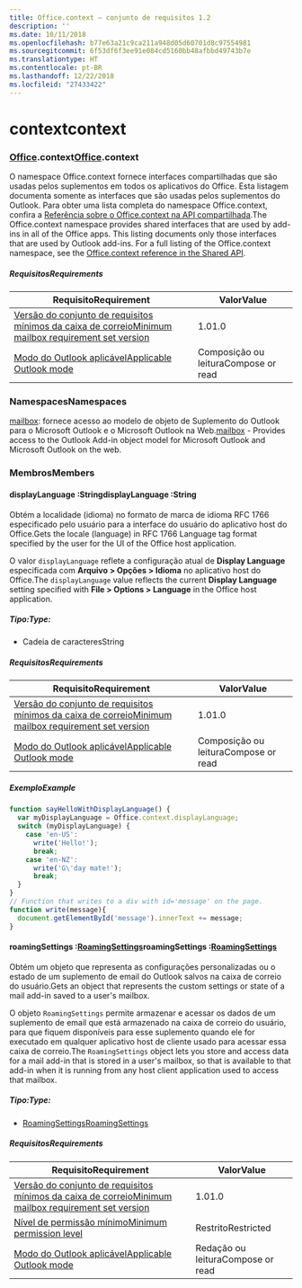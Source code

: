 ```yaml
---
title: Office.context – conjunto de requisitos 1.2
description: ''
ms.date: 10/11/2018
ms.openlocfilehash: b77e63a21c9ca211a948d05d60701d8c97554981
ms.sourcegitcommit: 6f53df6f3ee91e084cd5160bb48afbbd49743b7e
ms.translationtype: HT
ms.contentlocale: pt-BR
ms.lasthandoff: 12/22/2018
ms.locfileid: "27433422"
---
```

# <a name="context"></a><span data-ttu-id="7c441-102">context</span><span class="sxs-lookup"><span data-stu-id="7c441-102">context</span></span>

### <a name="officeofficemdcontext"></a><span data-ttu-id="7c441-103">[Office](Office.md).context</span><span class="sxs-lookup"><span data-stu-id="7c441-103">[Office](Office.md).context</span></span>

<span data-ttu-id="7c441-p101">O namespace Office.context fornece interfaces compartilhadas que são usadas pelos suplementos em todos os aplicativos do Office. Esta listagem documenta somente as interfaces que são usadas pelos suplementos do Outlook. Para obter uma lista completa do namespace Office.context, confira a [Referência sobre o Office.context na API compartilhada](/javascript/api/office/office.context).</span><span class="sxs-lookup"><span data-stu-id="7c441-p101">The Office.context namespace provides shared interfaces that are used by add-ins in all of the Office apps. This listing documents only those interfaces that are used by Outlook add-ins. For a full listing of the Office.context namespace, see the [Office.context reference in the Shared API](/javascript/api/office/office.context).</span></span>


##### <a name="requirements"></a><span data-ttu-id="7c441-106">Requisitos</span><span class="sxs-lookup"><span data-stu-id="7c441-106">Requirements</span></span>

|<span data-ttu-id="7c441-107">Requisito</span><span class="sxs-lookup"><span data-stu-id="7c441-107">Requirement</span></span>| <span data-ttu-id="7c441-108">Valor</span><span class="sxs-lookup"><span data-stu-id="7c441-108">Value</span></span>|
|---|---|
|[<span data-ttu-id="7c441-109">Versão do conjunto de requisitos mínimos da caixa de correio</span><span class="sxs-lookup"><span data-stu-id="7c441-109">Minimum mailbox requirement set version</span></span>](/office/dev/add-ins/reference/requirement-sets/outlook-api-requirement-sets)| <span data-ttu-id="7c441-110">1.0</span><span class="sxs-lookup"><span data-stu-id="7c441-110">1.0</span></span>|
|[<span data-ttu-id="7c441-111">Modo do Outlook aplicável</span><span class="sxs-lookup"><span data-stu-id="7c441-111">Applicable Outlook mode</span></span>](https://docs.microsoft.com/outlook/add-ins/#extension-points)| <span data-ttu-id="7c441-112">Composição ou leitura</span><span class="sxs-lookup"><span data-stu-id="7c441-112">Compose or read</span></span>|

### <a name="namespaces"></a><span data-ttu-id="7c441-113">Namespaces</span><span class="sxs-lookup"><span data-stu-id="7c441-113">Namespaces</span></span>

<span data-ttu-id="7c441-114">[mailbox](office.context.mailbox.md): fornece acesso ao modelo de objeto de Suplemento do Outlook para o Microsoft Outlook e o Microsoft Outlook na Web.</span><span class="sxs-lookup"><span data-stu-id="7c441-114">[mailbox](office.context.mailbox.md) - Provides access to the Outlook Add-in object model for Microsoft Outlook and Microsoft Outlook on the web.</span></span>

### <a name="members"></a><span data-ttu-id="7c441-115">Membros</span><span class="sxs-lookup"><span data-stu-id="7c441-115">Members</span></span>

####  <a name="displaylanguage-string"></a><span data-ttu-id="7c441-116">displayLanguage :String</span><span class="sxs-lookup"><span data-stu-id="7c441-116">displayLanguage :String</span></span>

<span data-ttu-id="7c441-117">Obtém a localidade (idioma) no formato de marca de idioma RFC 1766 especificado pelo usuário para a interface do usuário do aplicativo host do Office.</span><span class="sxs-lookup"><span data-stu-id="7c441-117">Gets the locale (language) in RFC 1766 Language tag format specified by the user for the UI of the Office host application.</span></span>

<span data-ttu-id="7c441-118">O valor `displayLanguage` reflete a configuração atual de **Display Language** especificada com **Arquivo > Opções > Idioma** no aplicativo host do Office.</span><span class="sxs-lookup"><span data-stu-id="7c441-118">The `displayLanguage` value reflects the current **Display Language** setting specified with **File > Options > Language** in the Office host application.</span></span>

##### <a name="type"></a><span data-ttu-id="7c441-119">Tipo:</span><span class="sxs-lookup"><span data-stu-id="7c441-119">Type:</span></span>

*   <span data-ttu-id="7c441-120">Cadeia de caracteres</span><span class="sxs-lookup"><span data-stu-id="7c441-120">String</span></span>

##### <a name="requirements"></a><span data-ttu-id="7c441-121">Requisitos</span><span class="sxs-lookup"><span data-stu-id="7c441-121">Requirements</span></span>

|<span data-ttu-id="7c441-122">Requisito</span><span class="sxs-lookup"><span data-stu-id="7c441-122">Requirement</span></span>| <span data-ttu-id="7c441-123">Valor</span><span class="sxs-lookup"><span data-stu-id="7c441-123">Value</span></span>|
|---|---|
|[<span data-ttu-id="7c441-124">Versão do conjunto de requisitos mínimos da caixa de correio</span><span class="sxs-lookup"><span data-stu-id="7c441-124">Minimum mailbox requirement set version</span></span>](/office/dev/add-ins/reference/requirement-sets/outlook-api-requirement-sets)| <span data-ttu-id="7c441-125">1.0</span><span class="sxs-lookup"><span data-stu-id="7c441-125">1.0</span></span>|
|[<span data-ttu-id="7c441-126">Modo do Outlook aplicável</span><span class="sxs-lookup"><span data-stu-id="7c441-126">Applicable Outlook mode</span></span>](https://docs.microsoft.com/outlook/add-ins/#extension-points)| <span data-ttu-id="7c441-127">Composição ou leitura</span><span class="sxs-lookup"><span data-stu-id="7c441-127">Compose or read</span></span>|

##### <a name="example"></a><span data-ttu-id="7c441-128">Exemplo</span><span class="sxs-lookup"><span data-stu-id="7c441-128">Example</span></span>

```js
function sayHelloWithDisplayLanguage() {
  var myDisplayLanguage = Office.context.displayLanguage;
  switch (myDisplayLanguage) {
    case 'en-US':
      write('Hello!');
      break;
    case 'en-NZ':
      write('G\'day mate!');
      break;
  }
}
// Function that writes to a div with id='message' on the page.
function write(message){
  document.getElementById('message').innerText += message;
}
```

####  <a name="roamingsettings-roamingsettingsjavascriptapioutlook12officeroamingsettings"></a><span data-ttu-id="7c441-129">roamingSettings :[RoamingSettings](/javascript/api/outlook_1_2/office.RoamingSettings)</span><span class="sxs-lookup"><span data-stu-id="7c441-129">roamingSettings :[RoamingSettings](/javascript/api/outlook_1_2/office.RoamingSettings)</span></span>

<span data-ttu-id="7c441-130">Obtém um objeto que representa as configurações personalizadas ou o estado de um suplemento de email do Outlook salvos na caixa de correio do usuário.</span><span class="sxs-lookup"><span data-stu-id="7c441-130">Gets an object that represents the custom settings or state of a mail add-in saved to a user's mailbox.</span></span>

<span data-ttu-id="7c441-131">O objeto `RoamingSettings` permite armazenar e acessar os dados de um suplemento de email que está armazenado na caixa de correio do usuário, para que fiquem disponíveis para esse suplemento quando ele for executado em qualquer aplicativo host de cliente usado para acessar essa caixa de correio.</span><span class="sxs-lookup"><span data-stu-id="7c441-131">The `RoamingSettings` object lets you store and access data for a mail add-in that is stored in a user's mailbox, so that is available to that add-in when it is running from any host client application used to access that mailbox.</span></span>

##### <a name="type"></a><span data-ttu-id="7c441-132">Tipo:</span><span class="sxs-lookup"><span data-stu-id="7c441-132">Type:</span></span>

*   [<span data-ttu-id="7c441-133">RoamingSettings</span><span class="sxs-lookup"><span data-stu-id="7c441-133">RoamingSettings</span></span>](/javascript/api/outlook_1_2/office.RoamingSettings)

##### <a name="requirements"></a><span data-ttu-id="7c441-134">Requisitos</span><span class="sxs-lookup"><span data-stu-id="7c441-134">Requirements</span></span>

|<span data-ttu-id="7c441-135">Requisito</span><span class="sxs-lookup"><span data-stu-id="7c441-135">Requirement</span></span>| <span data-ttu-id="7c441-136">Valor</span><span class="sxs-lookup"><span data-stu-id="7c441-136">Value</span></span>|
|---|---|
|[<span data-ttu-id="7c441-137">Versão do conjunto de requisitos mínimos da caixa de correio</span><span class="sxs-lookup"><span data-stu-id="7c441-137">Minimum mailbox requirement set version</span></span>](/office/dev/add-ins/reference/requirement-sets/outlook-api-requirement-sets)| <span data-ttu-id="7c441-138">1.0</span><span class="sxs-lookup"><span data-stu-id="7c441-138">1.0</span></span>|
|[<span data-ttu-id="7c441-139">Nível de permissão mínimo</span><span class="sxs-lookup"><span data-stu-id="7c441-139">Minimum permission level</span></span>](https://docs.microsoft.com/outlook/add-ins/understanding-outlook-add-in-permissions)| <span data-ttu-id="7c441-140">Restrito</span><span class="sxs-lookup"><span data-stu-id="7c441-140">Restricted</span></span>|
|[<span data-ttu-id="7c441-141">Modo do Outlook aplicável</span><span class="sxs-lookup"><span data-stu-id="7c441-141">Applicable Outlook mode</span></span>](https://docs.microsoft.com/outlook/add-ins/#extension-points)| <span data-ttu-id="7c441-142">Redação ou leitura</span><span class="sxs-lookup"><span data-stu-id="7c441-142">Compose or read</span></span>|